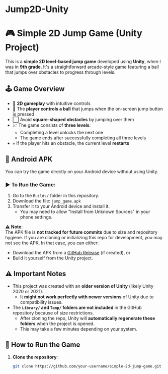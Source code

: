 # Jump2D-Unity

# 🎮 Simple 2D Jump Game (Unity Project)

This is a **simple 2D level-based jump game** developed using **Unity**, when I was in **9th grade**. It's a straightforward arcade-style game featuring a ball that jumps over obstacles to progress through levels.

## 🕹️ Game Overview

- 👾 **2D gameplay** with intuitive controls
- 🏐 The **player controls a ball** that jumps when the on-screen jump button is pressed
- ⬜ Avoid **square-shaped obstacles** by jumping over them
- 📈 The game consists of **three levels**:
  - Completing a level unlocks the next one
  - The game ends after successfully completing all three levels
- 💀 If the player hits an obstacle, the current level **restarts**

## 📱 Android APK

You can try the game directly on your Android device without using Unity.

### ▶️ To Run the Game:

1. Go to the `Builds/` folder in this repository.
2. Download the file: `jump_game.apk`
3. Transfer it to your Android device and install it.
   - You may need to allow "Install from Unknown Sources" in your phone settings.

⚠️ **Note**:  
The APK file is **not tracked for future commits** due to size and repository hygiene. If you are cloning or initializing this repo for development, you may not see the APK. In that case, you can either:
- Download the APK from a [GitHub Release](#) (if created), or
- Build it yourself from the Unity project.


## ⚠️ Important Notes

- This project was created with an **older version of Unity** (likely Unity 2020 or 2021).
  - It **might not work perfectly with newer versions** of Unity due to compatibility issues.
- The **`Library/` and `Temp/` folders are not included** in the GitHub repository because of size restrictions.
  - After cloning the repo, Unity will **automatically regenerate these folders** when the project is opened.
  - This may take a few minutes depending on your system.

## 🧩 How to Run the Game

1. **Clone the repository**:
   ```bash
   git clone https://github.com/your-username/simple-2d-jump-game.git

